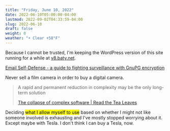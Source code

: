 ```yaml
---
title: "Friday, June 10, 2022"
date: 2022-06-10T05:00:00-04:00
lastmod: 2022-09-02T04:33:59-04:00
slug: 2022-06-10
draft: false
weight: 0
weather: "☀️ Clear +58°F"
---
```


Because I cannot be trusted, I'm keeping the WordPress version of this site running for a while at [v8.baty.net](https://v8.baty.net/).

[Email Self-Defense - a guide to fighting surveillance with GnuPG encryption](https://emailselfdefense.fsf.org/en/)

Never sell a film camera in order to buy a digital camera.

> A rapid and permanent reduction in complexity may be the only long-term solution
>
> [The collapse of complex software | Read the Tea Leaves](https://nolanlawson.com/2022/06/09/the-collapse-of-complex-software/)

Deciding <mark>what I allow myself to use</mark> based on whether I might not like someone involved is exhausting and I've mostly stopped worrying about it. Except maybe with Tesla. I don't think I can buy a Tesla, now.

[//]: # "Exported with love from a post written in Org mode"
[//]: # "- https://github.com/kaushalmodi/ox-hugo"
